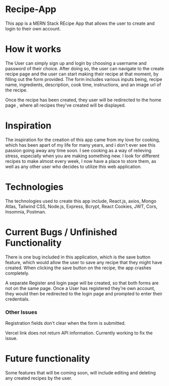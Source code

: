 # Recipe-App
This app is a MERN Stack REcipe App that allows the user to create and login to their own account. 

# How it works
The User can simply sign up and login by choosing a username and password of their choice. After doing so, the user can navigate to the create recipe page and the user can start making their recipe at that moment, by filling out the form provided. The form includes various inputs being, recipe name, ingredients, description, cook time, instructions, and an image url of the recipe.

Once the recipe has been created, they user will be redirected to the home page , where all recipes they've created will be displayed.


# Inspiration
The inspiration for the creation of this app came from my love for cooking, which has been apart of my life for many years, and i don't ever see this passion going away any time soon. I see cooking as a way of relieving stress, especially when you are making something new. I look for different recipes to make almost every week, I now have a place to store them, as well as any other user who decides to utilize this web application. 

# Technologies
The technologies used to create this app include, React.js, axios, Mongo Atlas, Tailwind CSS, Node.js, Express, Bcrypt, React Cookies, JWT, Cors, Insomnia, Postman.


# Current Bugs / Unfinished Functionality 
There is one bug included in this application, which is the save button feature, which would allow the user to save any recipe that they might have created. When clicking the save button on the recipe, the app crashes completely. 

A separate Register and login page will be created, so that both forms are not on the same page. Once a User has registered they're own account, they would then be redirected to the login page and prompted to enter their credentials.

### Other Issues
Registration fields don't clear when the form is submitted.

Vercel link does not return API information. Currently working to fix the issue.

# Future functionality
Some features that will be coming soon, will include editing and deleting any created recipes by the user.


